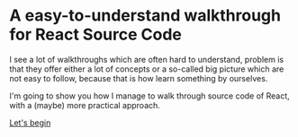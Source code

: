 # A easy-to-understand walkthrough for React Source Code

I see a lot of walkthroughs which are often hard to understand, problem is that they offer either a lot of concepts or a so-called big picture which are not easy to follow, because that is how learn something by ourselves.

I'm going to show you how I manage to walk through source code of React, with a (maybe) more practical approach.

[Let's begin](./1-debug-hello-world.md)


